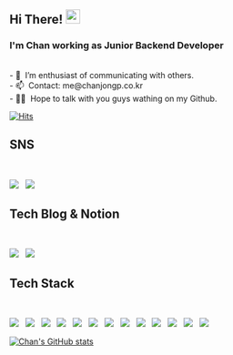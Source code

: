 ## Hi There! <img src="https://media.giphy.com/media/hvRJCLFzcasrR4ia7z/giphy.gif" width="25px">

### I'm Chan working as Junior Backend Developer

<br>
- 🔭 &nbsp;I’m enthusiast of communicating with others. <br>
<!-- - 🌱 &nbsp;I’m currently studying DDD <br> -->
- 📫 &nbsp;Contact: me@chanjongp.co.kr <br>
- 👨‍💻 &nbsp;Hope to talk with you guys wathing on my Github. <br>

[![Hits](https://hits.seeyoufarm.com/api/count/incr/badge.svg?url=https%3A%2F%2Fgithub.com%2FChanjongp%2Fhit-counter&count_bg=%234682B4&title_bg=%230081CC&icon=&icon_color=%23E7E7E7&title=hits&edge_flat=false)](https://hits.seeyoufarm.com)

<h2><b>SNS</b></h2>
</br>
<p>
<a href="https://www.facebook.com/profile.php?id=100008766617898"><img src="https://img.shields.io/badge/Facebook-%231877F2.svg?style=flat-square&logo=facebook&logoColor=white"/></a> &nbsp
<a href="https://www.instagram.com/chanjong_p/"><img src="https://img.shields.io/badge/Instagram-%23E4405F.svg?style=flat-square&logo=Instagram&logoColor=white"/></a> &nbsp
<h2><b>Tech Blog & Notion</b></h2>
<br>
<p>
<a href="https://medium.com/chanjongs-programming-diary"><img src="https://img.shields.io/badge/Medium-12100E?style=flat-square&logo=medium&logoColor=white"/></a> &nbsp
<a href="https://me.chanjongp.co.kr"><img src="https://img.shields.io/badge/Notion-%23000000.svg?style=flat-square&logo=notion&logoColor=white"/></a> &nbsp
</br>

<h2><b>Tech Stack</b></h2>
</br>
<p>
<img src="https://img.shields.io/badge/Python-3776AB?style=flat-square&logo=python&logoColor=white"/></a> &nbsp
<img src="https://img.shields.io/badge/Django-%23092E20?style=flat-square&logo=django&logoColor=white"/></a> &nbsp
<img src="https://img.shields.io/badge/DJANGO-REST-ff1709?style=flat-square&logo=django&logoColor=white"/></a> &nbsp
<img src="https://img.shields.io/badge/HTML5-E34F26?style=flat-square&logo=HTML5&logoColor=white"/></a> &nbsp
<img src="https://img.shields.io/badge/CSS3-1572B6?style=flat-square&logo=CSS3&logoColor=white"/></a> &nbsp
<img src="https://img.shields.io/badge/JavaScript-F7DF1E?style=flat-square&logo=JavaScript&logoColor=white"/></a> &nbsp
<img src="https://img.shields.io/badge/Node.js-339933?style=flat-square&logo=Node.js&logoColor=white"/></a> &nbsp
<img src="https://img.shields.io/badge/MySQL-4479A1?style=flat-square&logo=MySQL&logoColor=white"/></a> &nbsp 
<img src="https://img.shields.io/badge/RaspberryPi-C51A4A?style=flat-square&logo=Raspberry-Pi&logoColor=white"/></a> &nbsp 
<img src="https://img.shields.io/badge/Arduino-00979D?style=flat-square&logo=Arduino&logoColor=white"/></a> &nbsp 
<img src="https://img.shields.io/badge/c++-00599C?style=flat-square&logo=c%2B%2B&logoColor=white"/></a> &nbsp 
<img src="https://img.shields.io/badge/Amazon AWS-232F3E?style=flat-square&logo=Amazon%20AWS&logoColor=white"/></a> &nbsp 
<img src="https://img.shields.io/badge/TravisCI-%232B2F33.svg?style=flat-square&logo=travis&logoColor=white"/></a> &nbsp </p>

</p>

[![Chan's GitHub stats](https://github-readme-stats.vercel.app/api?username=Chanjongp)](https://github.com/anuraghazra/github-readme-stats)
